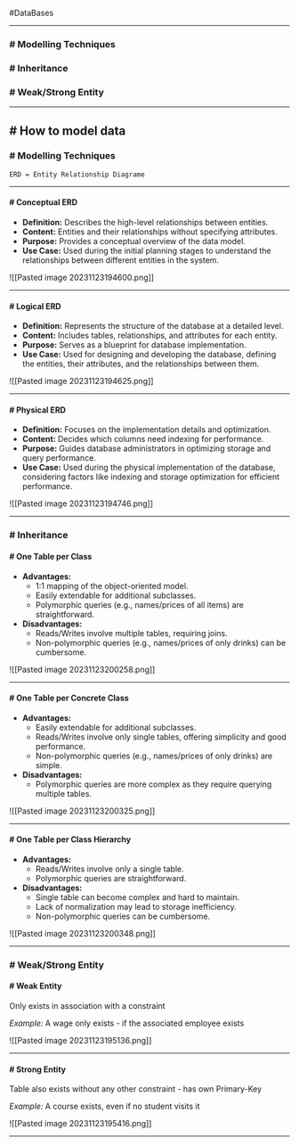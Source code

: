 #DataBases 

---
### # Modelling Techniques
### # Inheritance
### # Weak/Strong Entity

---
## # How to model data
### # Modelling Techniques
`ERD = Entity Relationship Diagrame`

---
#### # Conceptual ERD

- **Definition:** Describes the high-level relationships between entities.
- **Content:** Entities and their relationships without specifying attributes.
- **Purpose:** Provides a conceptual overview of the data model.
- **Use Case:** Used during the initial planning stages to understand the relationships between different entities in the system.

![[Pasted image 20231123194600.png]]

---
#### # Logical ERD

- **Definition:** Represents the structure of the database at a detailed level.
- **Content:** Includes tables, relationships, and attributes for each entity.
- **Purpose:** Serves as a blueprint for database implementation.
- **Use Case:** Used for designing and developing the database, defining the entities, their attributes, and the relationships between them.

![[Pasted image 20231123194625.png]]

---
#### # Physical ERD

- **Definition:** Focuses on the implementation details and optimization.
- **Content:** Decides which columns need indexing for performance.
- **Purpose:** Guides database administrators in optimizing storage and query performance.
- **Use Case:** Used during the physical implementation of the database, considering factors like indexing and storage optimization for efficient performance.

![[Pasted image 20231123194746.png]]

---
### # Inheritance

#### # One Table per Class

- **Advantages:**
    - 1:1 mapping of the object-oriented model.
    - Easily extendable for additional subclasses.
    - Polymorphic queries (e.g., names/prices of all items) are straightforward.
- **Disadvantages:**
    - Reads/Writes involve multiple tables, requiring joins.
    - Non-polymorphic queries (e.g., names/prices of only drinks) can be cumbersome.

![[Pasted image 20231123200258.png]]

---
#### # One Table per Concrete Class

- **Advantages:**
    - Easily extendable for additional subclasses.
    - Reads/Writes involve only single tables, offering simplicity and good performance.
    - Non-polymorphic queries (e.g., names/prices of only drinks) are simple.
- **Disadvantages:**
    - Polymorphic queries are more complex as they require querying multiple tables.

![[Pasted image 20231123200325.png]]

---
#### # One Table per Class Hierarchy

- **Advantages:**
    - Reads/Writes involve only a single table.
    - Polymorphic queries are straightforward.
- **Disadvantages:**
    - Single table can become complex and hard to maintain.
    - Lack of normalization may lead to storage inefficiency.
    - Non-polymorphic queries can be cumbersome.

![[Pasted image 20231123200348.png]]

---
### # Weak/Strong Entity

#### # Weak Entity

Only exists in association with a constraint

_Example:_ A wage only exists - if the associated employee exists

![[Pasted image 20231123195136.png]]

---
#### # Strong Entity

Table also exists without any other constraint - has own Primary-Key

_Example:_ A course exists, even if no student visits it

![[Pasted image 20231123195416.png]]

---

